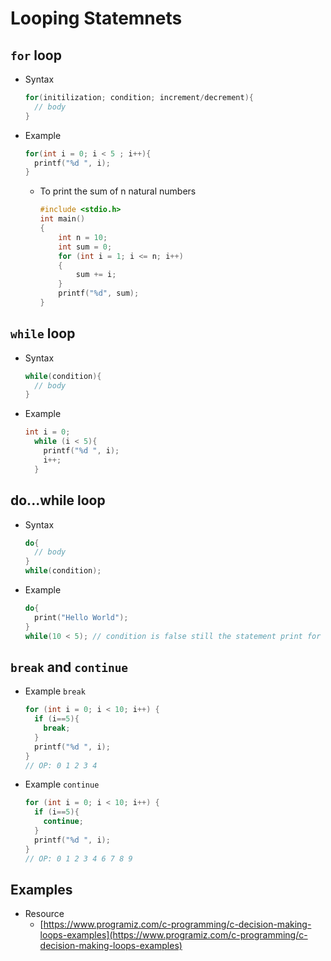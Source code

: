 # Looping Statemnets

## `for` loop

- Syntax

  ```cpp
  for(initilization; condition; increment/decrement){
    // body
  }
  ```

- Example

  ```cpp
  for(int i = 0; i < 5 ; i++){
    printf("%d ", i);
  }
  ```

  - To print the sum of n natural numbers

    ```cpp
    #include <stdio.h>
    int main()
    {
        int n = 10;
        int sum = 0;
        for (int i = 1; i <= n; i++)
        {
            sum += i;
        }
        printf("%d", sum);
    }
    ```

## `while` loop

- Syntax

  ```cpp
  while(condition){
    // body
  }
  ```

- Example

  ```cpp
  int i = 0;
    while (i < 5){
      printf("%d ", i);
      i++;
    }
  ```

## do...while loop

- Syntax

  ```cpp
  do{
    // body
  }
  while(condition);
  ```

- Example

  ```cpp
  do{
    print("Hello World");
  }
  while(10 < 5); // condition is false still the statement print for one time
  ```

## `break` and `continue`

- Example `break`

  ```cpp
  for (int i = 0; i < 10; i++) {
    if (i==5){
      break;
    }
    printf("%d ", i);
  }
  // OP: 0 1 2 3 4
  ```

- Example `continue`

  ```cpp
  for (int i = 0; i < 10; i++) {
    if (i==5){
      continue;
    }
    printf("%d ", i);
  }
  // OP: 0 1 2 3 4 6 7 8 9
  ```

## Examples

- Resource
  - [https://www.programiz.com/c-programming/c-decision-making-loops-examples](https://www.programiz.com/c-programming/c-decision-making-loops-examples)
